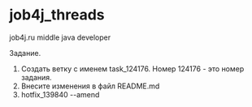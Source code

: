# job4j_threads
job4j.ru middle java developer

Задание.

1. Создать ветку с именем task_124176. Номер 124176 - это номер задания.
2. Внесите изменения в файл README.md
3. hotfix_139840
   --amend
